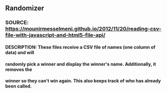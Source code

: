 ## Randomizer
### SOURCE:  https://mounirmesselmeni.github.io/2012/11/20/reading-csv-file-with-javascript-and-html5-file-api/
#### DESCRIPTION: These files receive a CSV file of names (one column of data) and will  
#### randomly pick a winner and display the winner's name. Additionally, it removes the  
#### winner so they can't win again. This also keeps track of who has already been called.     